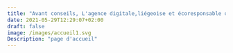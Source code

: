 ```yaml
---
title: "Avant conseils, L'agence digitale,liégeoise et écoresponsable qui vous accompagne dans votre développement numérique"
date: 2021-05-29T12:29:07+02:00
draft: false
image: /images/accueil1.svg
Description: "page d'accueil"
---
```

